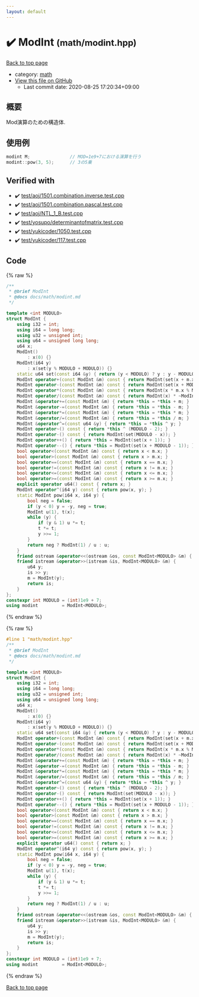 ```yaml
---
layout: default
---
```


<!-- mathjax config similar to math.stackexchange -->
<script type="text/javascript" async
  src="https://cdnjs.cloudflare.com/ajax/libs/mathjax/2.7.5/MathJax.js?config=TeX-MML-AM_CHTML">
</script>
<script type="text/x-mathjax-config">
  MathJax.Hub.Config({
    TeX: { equationNumbers: { autoNumber: "AMS" }},
    tex2jax: {
      inlineMath: [ ['$','$'] ],
      processEscapes: true
    },
    "HTML-CSS": { matchFontHeight: false },
    displayAlign: "left",
    displayIndent: "2em"
  });
</script>

<script type="text/javascript" src="https://cdnjs.cloudflare.com/ajax/libs/jquery/3.4.1/jquery.min.js"></script>
<script src="https://cdn.jsdelivr.net/npm/jquery-balloon-js@1.1.2/jquery.balloon.min.js" integrity="sha256-ZEYs9VrgAeNuPvs15E39OsyOJaIkXEEt10fzxJ20+2I=" crossorigin="anonymous"></script>
<script type="text/javascript" src="../../assets/js/copy-button.js"></script>
<link rel="stylesheet" href="../../assets/css/copy-button.css" />


# :heavy_check_mark: ModInt <small>(math/modint.hpp)</small>

<a href="../../index.html">Back to top page</a>

* category: <a href="../../index.html#7e676e9e663beb40fd133f5ee24487c2">math</a>
* <a href="{{ site.github.repository_url }}/blob/master/math/modint.hpp">View this file on GitHub</a>
    - Last commit date: 2020-08-25 17:20:34+09:00




## 概要

Mod演算のための構造体.

## 使用例

```cpp
modint M;               // MOD=1e9+7における演算を行う
modint::pow(3, 5);      // 3の5乗
```


## Verified with

* :heavy_check_mark: <a href="../../verify/test/aoj/1501.combination.inverse.test.cpp.html">test/aoj/1501.combination.inverse.test.cpp</a>
* :heavy_check_mark: <a href="../../verify/test/aoj/1501.combination.pascal.test.cpp.html">test/aoj/1501.combination.pascal.test.cpp</a>
* :heavy_check_mark: <a href="../../verify/test/aoj/NTL_1_B.test.cpp.html">test/aoj/NTL_1_B.test.cpp</a>
* :heavy_check_mark: <a href="../../verify/test/yosupo/determinantofmatrix.test.cpp.html">test/yosupo/determinantofmatrix.test.cpp</a>
* :heavy_check_mark: <a href="../../verify/test/yukicoder/1050.test.cpp.html">test/yukicoder/1050.test.cpp</a>
* :heavy_check_mark: <a href="../../verify/test/yukicoder/117.test.cpp.html">test/yukicoder/117.test.cpp</a>


## Code

<a id="unbundled"></a>
{% raw %}
```cpp
/**
 * @brief ModInt
 * @docs docs/math/modint.md
 */

template <int MODULO>
struct ModInt {
    using i32 = int;
    using i64 = long long;
    using u32 = unsigned int;
    using u64 = unsigned long long;
    u64 x;
    ModInt()
        : x(0) {}
    ModInt(i64 y)
        : x(set(y % MODULO + MODULO)) {}
    static u64 set(const i64 &y) { return (y < MODULO) ? y : y - MODULO; }
    ModInt operator+(const ModInt &m) const { return ModInt(set(x + m.x)); }
    ModInt operator-(const ModInt &m) const { return ModInt(set(x + MODULO - m.x)); }
    ModInt operator*(const ModInt &m) const { return ModInt(x * m.x % MODULO); }
    ModInt operator/(const ModInt &m) const { return ModInt(x) * ~ModInt(m.x); }
    ModInt &operator+=(const ModInt &m) { return *this = *this + m; }
    ModInt &operator-=(const ModInt &m) { return *this = *this - m; }
    ModInt &operator*=(const ModInt &m) { return *this = *this * m; }
    ModInt &operator/=(const ModInt &m) { return *this = *this / m; }
    ModInt &operator^=(const u64 &y) { return *this = *this ^ y; }
    ModInt operator~() const { return *this ^ (MODULO - 2); }
    ModInt operator-() const { return ModInt(set(MODULO - x)); }
    ModInt operator++() { return *this = ModInt(set(x + 1)); }
    ModInt operator--() { return *this = ModInt(set(x + MODULO - 1)); }
    bool operator<(const ModInt &m) const { return x < m.x; }
    bool operator>(const ModInt &m) const { return x > m.x; }
    bool operator==(const ModInt &m) const { return x == m.x; }
    bool operator!=(const ModInt &m) const { return x != m.x; }
    bool operator<=(const ModInt &m) const { return x <= m.x; }
    bool operator>=(const ModInt &m) const { return x >= m.x; }
    explicit operator u64() const { return x; }
    ModInt operator^(i64 y) const { return pow(x, y); }
    static ModInt pow(i64 x, i64 y) {
        bool neg = false;
        if (y < 0) y = -y, neg = true;
        ModInt u(1), t(x);
        while (y) {
            if (y & 1) u *= t;
            t *= t;
            y >>= 1;
        }
        return neg ? ModInt(1) / u : u;
    }
    friend ostream &operator<<(ostream &os, const ModInt<MODULO> &m) { return os << m.x; }
    friend istream &operator>>(istream &is, ModInt<MODULO> &m) {
        u64 y;
        is >> y;
        m = ModInt(y);
        return is;
    }
};
constexpr int MODULO = (int)1e9 + 7;
using modint         = ModInt<MODULO>;

```
{% endraw %}

<a id="bundled"></a>
{% raw %}
```cpp
#line 1 "math/modint.hpp"
/**
 * @brief ModInt
 * @docs docs/math/modint.md
 */

template <int MODULO>
struct ModInt {
    using i32 = int;
    using i64 = long long;
    using u32 = unsigned int;
    using u64 = unsigned long long;
    u64 x;
    ModInt()
        : x(0) {}
    ModInt(i64 y)
        : x(set(y % MODULO + MODULO)) {}
    static u64 set(const i64 &y) { return (y < MODULO) ? y : y - MODULO; }
    ModInt operator+(const ModInt &m) const { return ModInt(set(x + m.x)); }
    ModInt operator-(const ModInt &m) const { return ModInt(set(x + MODULO - m.x)); }
    ModInt operator*(const ModInt &m) const { return ModInt(x * m.x % MODULO); }
    ModInt operator/(const ModInt &m) const { return ModInt(x) * ~ModInt(m.x); }
    ModInt &operator+=(const ModInt &m) { return *this = *this + m; }
    ModInt &operator-=(const ModInt &m) { return *this = *this - m; }
    ModInt &operator*=(const ModInt &m) { return *this = *this * m; }
    ModInt &operator/=(const ModInt &m) { return *this = *this / m; }
    ModInt &operator^=(const u64 &y) { return *this = *this ^ y; }
    ModInt operator~() const { return *this ^ (MODULO - 2); }
    ModInt operator-() const { return ModInt(set(MODULO - x)); }
    ModInt operator++() { return *this = ModInt(set(x + 1)); }
    ModInt operator--() { return *this = ModInt(set(x + MODULO - 1)); }
    bool operator<(const ModInt &m) const { return x < m.x; }
    bool operator>(const ModInt &m) const { return x > m.x; }
    bool operator==(const ModInt &m) const { return x == m.x; }
    bool operator!=(const ModInt &m) const { return x != m.x; }
    bool operator<=(const ModInt &m) const { return x <= m.x; }
    bool operator>=(const ModInt &m) const { return x >= m.x; }
    explicit operator u64() const { return x; }
    ModInt operator^(i64 y) const { return pow(x, y); }
    static ModInt pow(i64 x, i64 y) {
        bool neg = false;
        if (y < 0) y = -y, neg = true;
        ModInt u(1), t(x);
        while (y) {
            if (y & 1) u *= t;
            t *= t;
            y >>= 1;
        }
        return neg ? ModInt(1) / u : u;
    }
    friend ostream &operator<<(ostream &os, const ModInt<MODULO> &m) { return os << m.x; }
    friend istream &operator>>(istream &is, ModInt<MODULO> &m) {
        u64 y;
        is >> y;
        m = ModInt(y);
        return is;
    }
};
constexpr int MODULO = (int)1e9 + 7;
using modint         = ModInt<MODULO>;

```
{% endraw %}

<a href="../../index.html">Back to top page</a>

